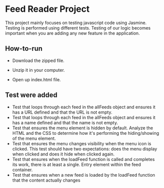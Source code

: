 # Feed Reader Project

This project mainly focuses on testing javascript code using Jasmine. Testing is performed using different tests.
Testing of our logic becomes important when you are adding any new feature in the application.



## How-to-run

* Download the zipped file.

* Unzip it in your computer.

* Open up index.html file.


## Test were added

* Test that loops through each feed in the allFeeds object and ensures it has a URL defined and that the URL is not empty.
* Test that loops through each feed in the allFeeds object and ensures it has a name defined and that the name is not empty.
* Test that ensures the menu element is hidden by default. Analyze the HTML and the CSS to determine how it's performing the hiding/showing of the menu element.
* Test that ensures the menu changes visibility when the menu icon is clicked. This test should have two expectations: does the menu display when clicked and does it hide when clicked again.
* Test that ensures when the loadFeed function is called and completes its work, there is at least a single. Entry element within the feed container.
* Test that ensures when a new feed is loaded by the loadFeed function that the content actually changes
